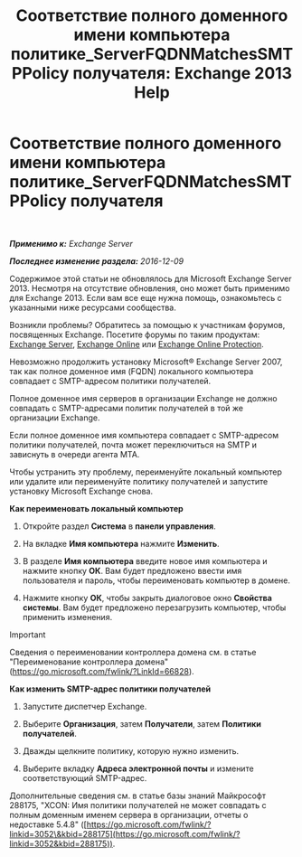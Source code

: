 ﻿---
title: 'Соответствие полного доменного имени компьютера политике_ServerFQDNMatchesSMTPPolicy получателя: Exchange 2013 Help'
TOCTitle: Соответствие полного доменного имени компьютера политике_ServerFQDNMatchesSMTPPolicy получателя
ms:assetid: f3ea61f8-1788-4cbf-814e-f7c088c1ac47
ms:mtpsurl: https://technet.microsoft.com/ru-ru/library/ms.exch.setupreadiness.serverfqdnmatchessmtppolicy(v=EXCHG.150)
ms:contentKeyID: 50489504
ms.date: 04/30/2018
mtps_version: v=EXCHG.150
ms.translationtype: HT
---

# Соответствие полного доменного имени компьютера политике\_ServerFQDNMatchesSMTPPolicy получателя

 

_**Применимо к:** Exchange Server_

_**Последнее изменение раздела:** 2016-12-09_

Содержимое этой статьи не обновлялось для Microsoft Exchange Server 2013. Несмотря на отсутствие обновления, оно может быть применимо для Exchange 2013. Если вам все еще нужна помощь, ознакомьтесь с указанными ниже ресурсами сообщества.

Возникли проблемы? Обратитесь за помощью к участникам форумов, посвященных Exchange. Посетите форумы по таким продуктам: [Exchange Server](https://go.microsoft.com/fwlink/p/?linkid=60612), [Exchange Online](https://go.microsoft.com/fwlink/p/?linkid=267542) или [Exchange Online Protection](https://go.microsoft.com/fwlink/p/?linkid=285351).

Невозможно продолжить установку Microsoft® Exchange Server 2007, так как полное доменное имя (FQDN) локального компьютера совпадает с SMTP-адресом политики получателей.

Полное доменное имя серверов в организации Exchange не должно совпадать с SMTP-адресами политик получателей в той же организации Exchange.

Если полное доменное имя компьютера совпадает с SMTP-адресом политики получателей, почта может переключиться на SMTP и зависнуть в очереди агента MTA.

Чтобы устранить эту проблему, переименуйте локальный компьютер или удалите или переименуйте политику получателей и запустите установку Microsoft Exchange снова.

**Как переименовать локальный компьютер**

1.  Откройте раздел **Система** в **панели управления**.

2.  На вкладке **Имя компьютера** нажмите **Изменить**.

3.  В разделе **Имя компьютера** введите новое имя компьютера и нажмите кнопку **ОК**. Вам будет предложено ввести имя пользователя и пароль, чтобы переименовать компьютер в домене.

4.  Нажмите кнопку **ОК**, чтобы закрыть диалоговое окно **Свойства системы**. Вам будет предложено перезагрузить компьютер, чтобы применить изменения.

> [!IMPORTANT]  
> Сведения о переименовании контроллера домена см. в статье &quot;Переименование контроллера домена&quot; (<a href="https://go.microsoft.com/fwlink/?linkid=66828">https://go.microsoft.com/fwlink/?LinkId=66828</a>).


**Как изменить SMTP-адрес политики получателей**

1.  Запустите диспетчер Exchange.

2.  Выберите **Организация**, затем **Получатели**, затем **Политики получателей**.

3.  Дважды щелкните политику, которую нужно изменить.

4.  Выберите вкладку **Адреса электронной почты** и измените соответствующий SMTP-адрес.

Дополнительные сведения см. в статье базы знаний Майкрософт 288175, "XCON: Имя политики получателей не может совпадать с полным доменным именем сервера в организации, отчеты о недоставке 5.4.8" ([https://go.microsoft.com/fwlink/?linkid=3052\&kbid=288175](https://go.microsoft.com/fwlink/?linkid=3052&kbid=288175)).

